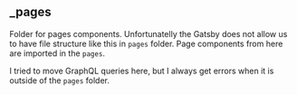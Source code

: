 ## \_pages

Folder for pages components. Unfortunatelly the Gatsby does not allow us to have file structure like this in `pages` folder. Page components from here are imported in the `pages`.

I tried to move GraphQL queries here, but I always get errors when it is outside of the `pages` folder.
